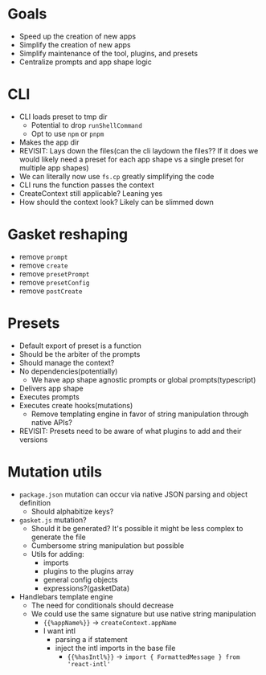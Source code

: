 <!-- Notes incase anyone finds them useful -->

# Goals
- Speed up the creation of new apps
- Simplify the creation of new apps
- Simplify maintenance of the tool, plugins, and presets
- Centralize prompts and app shape logic

# CLI
- CLI loads preset to tmp dir
  - Potential to drop `runShellCommand`
  - Opt to use `npm` or `pnpm`
- Makes the app dir
- REVISIT: Lays down the files(can the cli laydown the files?? If it does we would likely need a preset for each app shape vs a single preset for multiple app shapes)
 - We can literally now use `fs.cp` greatly simplifying the code
- CLI runs the function passes the context
- CreateContext still applicable? Leaning yes
- How should the context look? Likely can be slimmed down

# Gasket reshaping
- remove `prompt`
- remove `create`
- remove `presetPrompt`
- remove `presetConfig`
- remove `postCreate`

# Presets
- Default export of preset is a function
- Should be the arbiter of the prompts
- Should manage the context?
- No dependencies(potentially)
  - We have app shape agnostic prompts or global prompts(typescript)
- Delivers app shape
- Executes prompts
- Executes create hooks(mutations)
  - Remove templating engine in favor of string manipulation through native APIs?
- REVISIT: Presets need to be aware of what plugins to add and their versions

# Mutation utils
- `package.json` mutation can occur via native JSON parsing and object definition
  - Should alphabitize keys?
- `gasket.js` mutation?
  - Should it be generated? It's possible it might be less complex to generate the file
  - Cumbersome string manipulation but possible
  - Utils for adding:
    - imports
    - plugins to the plugins array
    - general config objects
    - expressions?(gasketData)
- Handlebars template engine
  - The need for conditionals should decrease
  - We could use the same signature but use native string manipulation
    - `{{%appName%}}` -> `createContext.appName`
    - I want intl
      - parsing a if statement
      - inject the intl imports in the base file
          - `{{%hasIntl%}}` -> `import { FormattedMessage } from 'react-intl'`
